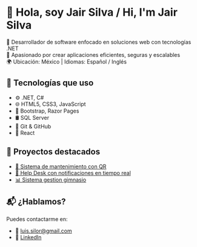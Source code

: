 # 👋 Hola, soy Jair Silva / Hi, I'm Jair Silva

🎯 Desarrollador de software enfocado en soluciones web con tecnologías .NET  
🚀 Apasionado por crear aplicaciones eficientes, seguras y escalables  
🌍 Ubicación: México | Idiomas: Español / Inglés

## 🧰 Tecnologías que uso
- ⚙️ .NET, C#
- 🌐 HTML5, CSS3, JavaScript
- 🎨 Bootstrap, Razor Pages
- 🛢 SQL Server
- 📁 Git & GitHub
- 🎨 React

## 📌 Proyectos destacados
- [🔧 Sistema de mantenimiento con QR](https://github.com/jairsilva22/Mantech-)
- [🎫 Help Desk con notificaciones en tiempo real]()
- [📊 Sistema gestion gimnasio](https://github.com/jairsilva22/GYM)

## 📬 ¿Hablamos?
Puedes contactarme en:
- 📧 luis.silor@gmail.com
- 💼 [LinkedIn](https://www.linkedin.com/in/jair-silva-ortiz-7a0084224/)
